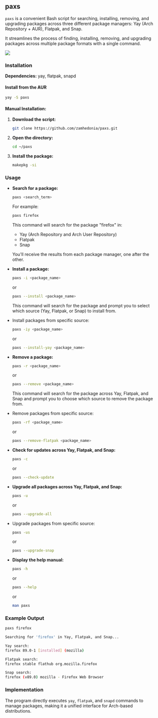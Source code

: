 ## paxs
`paxs` is a convenient Bash script for searching, installing, removing, and upgrading packages across three different package managers: Yay (Arch Repository + AUR), Flatpak, and Snap.

It streamlines the process of finding, installing, removing, and upgrading packages across multiple package formats with a single command.

<a href="https://aur.archlinux.org/packages/paxs" alt="AUR Badge">
        <img src="https://img.shields.io/aur/version/paxs" /></a>

### Installation
**Dependencies:** yay, flatpak, snapd

#### Install from the AUR
   ```bash
   yay -S paxs
   ```

#### Manual Installation:
1. **Download the script:**
   ```bash
   git clone https://github.com/zamhedonia/paxs.git
   ```
   
2. **Open the directory:**
   ```bash
   cd ~/paxs
   ```
   
3. **Install the package:**
   ```bash
   makepkg -si
   ```

### Usage

- **Search for a package:**
  ```bash
  paxs <search_term>
  ```
  For example:
  ```bash
  paxs firefox
  ```
  This command will search for the package "firefox" in:
  - Yay (Arch Repository and Arch User Repository)
  - Flatpak
  - Snap

  You'll receive the results from each package manager, one after the other.

- **Install a package:**
  ```bash
  paxs -i <package_name>
  ```
  or
  ```bash
  paxs --install <package_name>
  ```
  This command will search for the package and prompt you to select which source (Yay, Flatpak, or Snap) to install from.
  
- Install packages from specific source:
  ```bash
  paxs -iy <package_name>
  ```
  or
  ```bash
  paxs --install-yay <package_name>
  ```
  
- **Remove a package:**
  ```bash
  paxs -r <package_name>
  ```
  or
  ```bash
  paxs --remove <package_name>
  ```
  This command will search for the package across Yay, Flatpak, and Snap and prompt you to choose which source to remove the package from.
  
- Remove packages from specific source:
  ```bash
  paxs -rf <package_name>
  ```
  or
  ```bash
  paxs --remove-flatpak <package_name>
  ```
  
- **Check for updates across Yay, Flatpak, and Snap:**
  ```bash
  paxs -c
  ```
  or
  ```bash
  paxs --check-update
  ```

- **Upgrade all packages across Yay, Flatpak, and Snap:**
  ```bash
  paxs -u
  ```
  or
  ```bash
  paxs --upgrade-all
  ```

- Upgrade packages from specific source:
  ```bash
  paxs -us
  ```
  or
  ```bash
  paxs --upgrade-snap
  ```

- **Display the help manual:**
  ```bash
  paxs -h
  ```
  or
  ```bash
  paxs --help
  ```
  or
  ```bash
  man paxs
  ```

### Example Output

```bash
paxs firefox
```
```bash
Searching for 'firefox' in Yay, Flatpak, and Snap...

Yay search:
firefox 89.0-1 [installed] (mozilla)

Flatpak search:
firefox stable flathub org.mozilla.firefox

Snap search:
firefox (v89.0) mozilla - Firefox Web Browser
```

### Implementation

The program directly executes `yay`, `flatpak`, and `snapd` commands to manage packages, making it a unified interface for Arch-based distributions.
